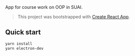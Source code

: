 App for course work on OOP in SUAI.

> This project was bootstrapped with [Create React App](https://github.com/facebook/create-react-app).

## Quick start

```sh
yarn install
yarn electron-dev
```
